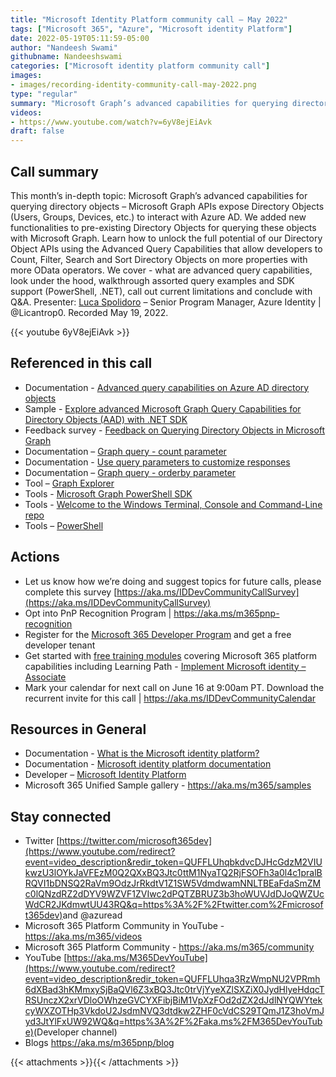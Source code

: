 ```yaml
---
title: "Microsoft Identity Platform community call – May 2022"
tags: ["Microsoft 365", "Azure", "Microsoft identity Platform"]
date: 2022-05-19T05:11:59-05:00
author: "Nandeesh Swami"
githubname: Nandeeshswami
categories: ["Microsoft identity platform community call"]
images:
- images/recording-identity-community-call-may-2022.png
type: "regular"
summary: "Microsoft Graph’s advanced capabilities for querying directory objects – learn how to unlock the full potential of our Directory Object APIs using the Advanced Query Capabilities, allowing developers to Count, Filter, Search and Sort Directory Objects on more properties with more OData operators."
videos:
- https://www.youtube.com/watch?v=6yV8ejEiAvk
draft: false
---
```



## Call summary

This month’s in-depth topic: Microsoft Graph’s advanced capabilities for querying directory objects – Microsoft Graph APIs expose Directory Objects (Users, Groups, Devices, etc.) to interact with Azure AD. We added new functionalities to pre-existing Directory Objects for querying these objects with Microsoft Graph. Learn how to unlock the full potential of our Directory Object APIs using the Advanced Query Capabilities that allow developers to Count, Filter, Search and Sort Directory Objects on more properties with more OData operators. We cover - what are advanced query capabilities, look under the hood, walkthrough assorted query examples and SDK support (PowerShell, .NET), call out current limitations and conclude with Q&A. Presenter: [Luca Spolidoro](https://twitter.com/Licantrop0) – Senior Program Manager, Azure Identity \| @Licantrop0. Recorded May 19, 2022.

{{< youtube 6yV8ejEiAvk >}}

## Referenced in this call

* Documentation - [Advanced query capabilities on Azure AD directory objects](https://learn.microsoft.com/graph/aad-advanced-queries?tabs=http)
* Sample - [Explore advanced Microsoft Graph Query Capabilities for Directory Objects (AAD) with .NET SDK](https://github.com/microsoftgraph/dotnet-aad-query-sample)
* Feedback survey - [Feedback on Querying Directory Objects in Microsoft Graph](https://aka.ms/MsGraphAADSurveyComm)
* Documentation – [Graph query - count parameter](https://ineleccom-my.sharepoint.com/personal/andrb_inelec_com/Documents/Desktop/Office%20Videos/Identity%20Calls/2022-05-19-Identity/Graph%20query%20-%20count%20parameter)
* Documentation - [Use query parameters to customize responses](https://learn.microsoft.com/graph/query-parameters#using-search-on-directory-object-collections)
* Documentation – [Graph query - orderby parameter](https://learn.microsoft.com/graph/query-parameters#orderby-parameter)
* Tool – [Graph Explorer](https://developer.microsoft.com/graph/graph-explorer)
* Tools - [Microsoft Graph PowerShell SDK](https://github.com/microsoftgraph/msgraph-sdk-powershell)
* Tools - [Welcome to the Windows Terminal, Console and Command-Line repo](https://github.com/microsoft/terminal)
* Tools – [PowerShell](https://github.com/PowerShell/PowerShell)

## Actions

* Let us know how we’re doing and suggest topics for future calls, please complete this survey [https://aka.ms/IDDevCommunityCallSurvey](https://aka.ms/IDDevCommunityCallSurvey)
* Opt into PnP Recognition Program \| <https://aka.ms/m365pnp-recognition>
* Register for the [Microsoft 365 Developer Program](https://aka.ms/m365/devprogram) and get a free developer tenant
* Get started with [free training modules](https://aka.ms/m365/dev/learn) covering Microsoft 365 platform capabilities including Learning Path - [Implement Microsoft identity – Associate](https://learn.microsoft.com/learn/paths/m365-identity-associate/)
* Mark your calendar for next call on June 16 at 9:00am PT. Download the recurrent invite for this call \| <https://aka.ms/IDDevCommunityCalendar>

## Resources in General

* Documentation - [What is the Microsoft identity platform?](https://learn.microsoft.com/azure/active-directory/develop/v2-overview)
* Documentation - [Microsoft identity platform documentation](https://learn.microsoft.com/azure/active-directory/develop/)
* Developer – [Microsoft Identity Platform](https://developer.microsoft.com/identity)
* Microsoft 365 Unified Sample gallery - <https://aka.ms/m365/samples>

## Stay connected

* Twitter [https://twitter.com/microsoft365dev](https://www.youtube.com/redirect?event=video_description&redir_token=QUFFLUhqbkdvcDJHcGdzM2VIUkwzU3lOYkJaVFEzM0Q2QXxBQ3Jtc0ttM1NyaTQ2RjFSOFh3a0l4c1pralBRQVI1bDNSQ2RaVm9OdzJrRkdtV1Z1SW5VdmdwamNNLTBEaFdaSmZMc0lQNzdRZ2dDYV9WZVF1ZVIwc2dPQTZBRUZ3b3hoWUVJdDJoQWZUcWdCR2JKdmwtUU43RQ&q=https%3A%2F%2Ftwitter.com%2Fmicrosoft365dev)​ and @azuread
* Microsoft 365 Platform Community in YouTube - <https://aka.ms/m365/videos>
* Microsoft 365 Platform Community - <https://aka.ms/m365/community>
* YouTube [https://aka.ms/M365DevYouTube](https://www.youtube.com/redirect?event=video_description&redir_token=QUFFLUhqa3RzWmpNU2VPRmh6dXBad3hKMmxySjBaQVl6Z3xBQ3Jtc0trVjYyeXZlSXZiX0JydHlyeHdqcTRSUnczX2xrVDloOWhzeGVCYXFibjBiM1VpXzFOd2dZX2dJdlNYQWYtekcyWXZOTHp3VkdoU2JsdmNVQ3dtdkw2ZHF0cVdCS29TQmJ1Z3hoVmJyd3JtYlFxUW92WQ&q=https%3A%2F%2Faka.ms%2FM365DevYouTube)​ (Developer channel)
* Blogs <https://aka.ms/m365pnp/blog>

{{< attachments >}}{{< /attachments >}}
